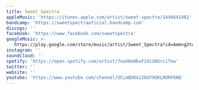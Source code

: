 ```yaml
---
title: Sweet Spectra
appleMusic: 'https://itunes.apple.com/artist/sweet-spectra/1446641082'
bandcamp: 'https://sweetspectraoficial.bandcamp.com'
discogs: ''
facebook: 'https://www.facebook.com/sweetspectra'
googleMusic: >-
   https://play.google.com/store/music/artist/Sweet_Spectra?id=Aemvg2toynr63r372ufkihy63gi
instagram: ''
soundcloud: ''
spotify: 'https://open.spotify.com/artist/7naX6eHbxF2diU8GrciTow'
twitter: ''
website: ''
youtube: 'https://www.youtube.com/channel/UCLmQUK41IbUY9GKLMdRF6NQ'
---
```

